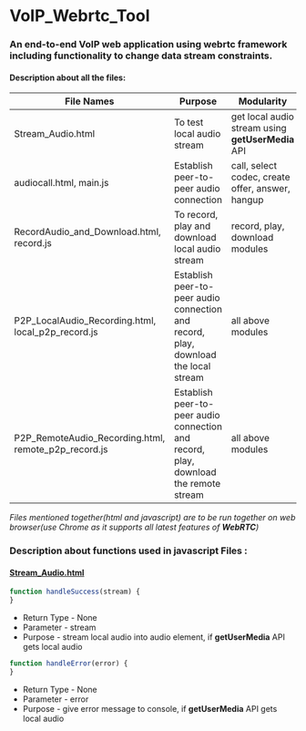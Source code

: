 # VoIP_Webrtc_Tool
### An end-to-end VoIP web application using webrtc framework including functionality to change data stream constraints.


#### Description about all the files:
File Names | Purpose | Modularity
---------------- | ------------- | --------------- 
Stream_Audio.html | To test local audio stream | get local audio stream using **getUserMedia** API
audiocall.html, main.js| Establish peer-to-peer audio connection | call, select codec, create offer, answer, hangup
RecordAudio_and_Download.html, record.js | To record, play and download local audio stream | record, play, download modules
P2P_LocalAudio_Recording.html, local_p2p_record.js | Establish peer-to-peer audio connection and record, play, download the local stream | all above modules
P2P_RemoteAudio_Recording.html, remote_p2p_record.js | Establish peer-to-peer audio connection and record, play, download the remote stream | all above modules

*Files mentioned together(html and javascript) are to be run together on web browser(use Chrome as it supports all latest features of **WebRTC**)*

### Description about functions used in javascript Files :
#### [Stream_Audio.html](https://github.com/SRIDOutsideProjects/VoIP_Webrtc_Tool/blob/Code/Stream_Audio.html)

```javascript
function handleSuccess(stream) {
}
```
* Return Type - None
* Parameter - stream 
* Purpose - stream local audio into audio element, if **getUserMedia** API gets local audio 


```javascript
function handleError(error) {
}
```
* Return Type - None
* Parameter - error 
* Purpose - give error message to console, if **getUserMedia** API gets local audio 

